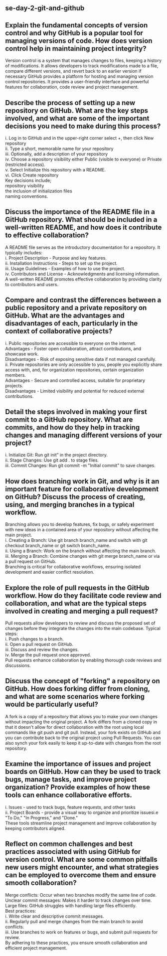 ## se-day-2-git-and-github
## Explain the fundamental concepts of version control and why GitHub is a popular tool for managing versions of code. How does version control help in maintaining project integrity?
Version control is a system that manages changes to files, keeping a history of modifications. It allows developers to track modifications made to a file, compare different versions, and revert back to an earlier version if necessary
GitHub provides a platform for hosting and managing version control repositories. It provides a user-friendly interface and powerful features for collaboration, code review and project management.

## Describe the process of setting up a new repository on GitHub. What are the key steps involved, and what are some of the important decisions you need to make during this process?
i.	Log in to GitHub and in the upper-right corner select +, then click New repository  
ii.	Type a short, memorable name for your repository  
iii. Optionally, add a description of your repository  
iv.	Choose a repository visibility either Public (visible to everyone) or Private (restricted access).  
v.	Select Initialize this repository with a README.  
vi.	Click Create repository  
Key decisions include;  
repository visibility  
the inclusion of initialization files  
naming conventions.  

## Discuss the importance of the README file in a GitHub repository. What should be included in a well-written README, and how does it contribute to effective collaboration?
A README file serves as the introductory documentation for a repository. It typically includes:  
i.	Project Description - Purpose and key features.  
ii.	Installation Instructions - Steps to set up the project.  
iii. Usage Guidelines - Examples of how to use the project.  
iv.	Contributors and License - Acknowledgments and licensing information.  
A well-written README promotes effective collaboration by providing clarity to contributors and users.  

## Compare and contrast the differences between a public repository and a private repository on GitHub. What are the advantages and disadvantages of each, particularly in the context of collaborative projects?
i.	Public repositories are accessible to everyone on the internet.  
Advantages - Foster open collaboration, attract contributions, and showcase work.  
Disadvantages - Risk of exposing sensitive data if not managed carefully.  
ii.	Private repositories are only accessible to you, people you explicitly share access with, and, for organization repositories, certain organization members.  
Advantages - Secure and controlled access, suitable for proprietary projects.  
Disadvantages - Limited visibility and potential for reduced external contributions.  

## Detail the steps involved in making your first commit to a GitHub repository. What are commits, and how do they help in tracking changes and managing different versions of your project?
i.	Initialize Git: Run git init” in the project directory.  
ii.	Stage Changes: Use git add . to stage files.  
iii. Commit Changes: Run git commit -m "Initial commit" to save changes.  

## How does branching work in Git, and why is it an important feature for collaborative development on GitHub? Discuss the process of creating, using, and merging branches in a typical workflow.
Branching allows you to develop features, fix bugs, or safely experiment with new ideas in a contained area of your repository without affecting the main project.  
i.	Creating a Branch: Use git branch branch_name and switch with git checkout branch_name or git switch branch_name.  
ii.	Using a Branch: Work on the branch without affecting the main branch.  
iii. Merging a Branch: Combine changes with git merge branch_name or via a pull request on GitHub.  
Branching is critical for collaborative workflows, ensuring isolated development and easier conflict resolution.  

## Explore the role of pull requests in the GitHub workflow. How do they facilitate code review and collaboration, and what are the typical steps involved in creating and merging a pull request?
Pull requests allow developers to review and discuss the proposed set of changes before they integrate the changes into the main codebase.
Typical steps:  
i.	Push changes to a branch.  
ii.	Open a pull request on GitHub.  
iii. Discuss and review the changes.  
iv.	Merge the pull request once approved.  
Pull requests enhance collaboration by enabling thorough code reviews and discussions.  

## Discuss the concept of "forking" a repository on GitHub. How does forking differ from cloning, and what are some scenarios where forking would be particularly useful?
A fork is a copy of a repository that allows you to make your own changes without impacting the original project. A fork differs from a cloned copy in that it doesn't allow for direct collaboration with the root using local commands like git push and git pull. Instead, your fork exists on GitHub and you can contribute back to the original project using Pull Requests. You can also synch your fork easily to keep it up-to-date with changes from the root repository.
## Examine the importance of issues and project boards on GitHub. How can they be used to track bugs, manage tasks, and improve project organization? Provide examples of how these tools can enhance collaborative efforts.
i.	Issues - used to track bugs, feature requests, and other tasks  
ii.	Project Boards - provide a visual way to organize and prioritize issuesi.e "To Do," "In Progress," and "Done."  
These tools streamline project management and improve collaboration by keeping contributors aligned.  

## Reflect on common challenges and best practices associated with using GitHub for version control. What are some common pitfalls new users might encounter, and what strategies can be employed to overcome them and ensure smooth collaboration?
Merge conflicts: Occur when two branches modify the same line of code.  
Unclear commit messages: Makes it harder to track changes over time. Large files: GitHub struggles with handling large files efficiently.  
Best practices:  
i.	Write clear and descriptive commit messages.  
ii.	Regularly pull and merge changes from the main branch to avoid conflicts.  
iii. Use branches to work on features or bugs, and submit pull requests for review.   
By adhering to these practices, you ensure smooth collaboration and efficient project management.  
